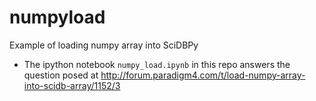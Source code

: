 # numpyload
Example of loading numpy array into SciDBPy

 - The ipython notebook `numpy_load.ipynb` in this repo answers the question posed at http://forum.paradigm4.com/t/load-numpy-array-into-scidb-array/1152/3
